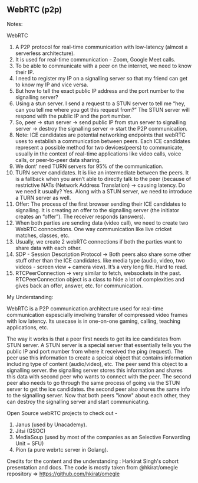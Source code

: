 ## WebRTC (p2p)

Notes: 

WebRTC

1. A P2P protocol for real-time communication with low-latency (almost a serverless architecture). 
2. It is used for real-time communication - Zoom, Google Meet calls.
3. To be able to communicate with a peer on the internet, we need to know their IP. 
4. I need to register my IP on a signalling server so that my friend can get to know my IP and vice versa. 
5. But how to tell the exact public IP address and the port number to the signalling server?
6. Using a stun server. I send a request to a STUN server to tell me “hey, can you tell me where you got this request from?” The STUN server will respond with the public IP and the port number. 
7. So, peer -> stun server -> send public IP from stun server to signalling server -> destroy the signalling server -> start the P2P communication. 
8. Note: ICE candidates are potential networking endpoints that webRTC uses to establish a communication between peers. Each ICE candidates represent a possible method for two devices(peers) to communicate, usually in the context of real-time applications like video calls, voice calls, or peer-to-peer data sharing. 
9. We dont’ need TURN servers for 95% of the communication. 
10. TURN server candidates. It is like an intermediate between the peers. It is a fallback when you aren’t able to directly talk to the peer (because of restrictive NATs (Network Address Translation) -> causing latency. Do we need it usually? Yes. Along with a STUN server, we need to introduce a TURN server as well. 
11. Offer: The process of the first browser sending their ICE candidates to signalling. It is creating an offer to the signalling server (the initiator creates an “offer”). The receiver responds (answers). 
12. When both parties are sending data (video call), we need to create two WebRTC conncections. One way communication like live cricket matches, classes, etc. 
13. Usually, we create 2 webRTC connections if both the parties want to share data with each other. 
14. SDP - Session Description Protocol -> Both peers also share some other stuff other than the ICE candidates. like media type (audio, video, two videos - screen view + camera view). It’s a very long file. Hard to read. 
15. RTCPeerConnection -> very similar to fetch, websockets in the past. RTCPeerConnection object is a class to hide a lot of complexities and gives back an offer, answer, etc. for communication.


My Understanding: 

WebRTC is a P2P communication architecture used for real-time communication espescially involving transfer of compressed video frames with low latency. Its usecase is in one-on-one gaming, calling, teaching applications, etc. 

The way it works is that a peer first needs to get its ice candidates from STUN server. A STUN server is a special server that essentially tells you the public IP and port number from where it received the ping (request). The peer use this information to create a speical object that contains information including type of content (audio/video), etc. The peer send this object to a signalling server. the signalling server stores this information and shares this data with second peer who wants to connect with the peer. The second peer also needs to go through the same process of going via the STUN server to get the ice candidates. the second peer also shares the same info to the signalling server. Now that both peers "know" about each other, they can destroy the signalling server and start communicating.

Open Source webRTC projects to check out - 

1. Janus (used by Unacademy).
2. Jitsi (GSOC)
3. MediaSoup (used by most of the companies as an Selective Forwarding Unit = SFU)
4. Pion (a pure webrtc server in Golang).




Credits for the content and the understanding : Harkirat Singh's cohort presentation and docs. The code is mostly taken from @hkirat/omegle repository => https://github.com/hkirat/omegle
